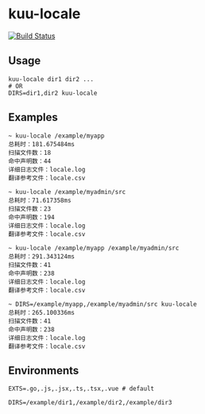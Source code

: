 # kuu-locale

[![Build Status](https://travis-ci.org/kuuland/locale_cli.svg?branch=master)](https://travis-ci.org/kuuland/locale_cli)

## Usage 

```shell script
kuu-locale dir1 dir2 ...
# OR
DIRS=dir1,dir2 kuu-locale
```

## Examples

```shell script
~ kuu-locale /example/myapp
总耗时：181.675484ms
扫描文件数：18
命中声明数：44
详细日志文件：locale.log
翻译参考文件：locale.csv

~ kuu-locale /example/myadmin/src
总耗时：71.617358ms
扫描文件数：23
命中声明数：194
详细日志文件：locale.log
翻译参考文件：locale.csv

~ kuu-locale /example/myapp /example/myadmin/src
总耗时：291.343124ms
扫描文件数：41
命中声明数：238
详细日志文件：locale.log
翻译参考文件：locale.csv

~ DIRS=/example/myapp,/example/myadmin/src kuu-locale
总耗时：265.100336ms
扫描文件数：41
命中声明数：238
详细日志文件：locale.log
翻译参考文件：locale.csv
```

## Environments

```shell script
EXTS=.go,.js,.jsx,.ts,.tsx,.vue # default
```

```shell script
DIRS=/example/dir1,/example/dir2,/example/dir3
```